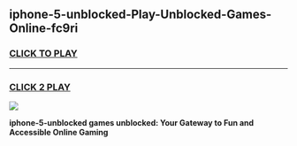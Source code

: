 
## iphone-5-unblocked-Play-Unblocked-Games-Online-fc9ri
<h3>
<a href="https://premium76.site?title=iphone-5-unblocked&ref=25A">CLICK TO PLAY</a></h3>
<hr>

<h3>
<a href="https://premium76.site?title=iphone-5-unblocked&ref=25A">CLICK 2 PLAY</a>
  
</h3>

<a href="https://premium76.site?title=iphone-5-unblocked&ref=25A"><img src="https://clearcache.store/games.png"></a>


**iphone-5-unblocked games unblocked: Your Gateway to Fun and Accessible Online Gaming**
